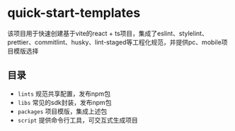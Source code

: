 # quick-start-templates

该项目用于快速创建基于vite的react + ts项目，集成了eslint、stylelint、prettier、commitlint、husky、lint-staged等工程化规范，并提供pc、mobile项目模版选择

## 目录

- `lints` 规范共享配置，发布npm包
- `libs` 常见的sdk封装，发布npm包
- `packages` 项目模版，集成上述包
- `script` 提供命令行工具，可交互式生成项目
